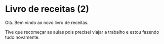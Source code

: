 # Livro de receitas (2)

Olá. Bem vindo ao novo livro de receitas.

Tive que recomeçar as aulas pois precisei viajar a trabalho e estou fazendo tudo novamente.
